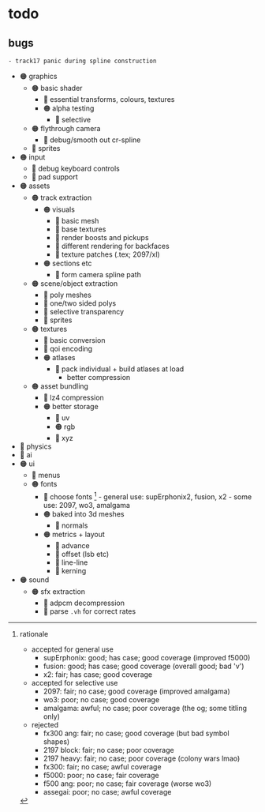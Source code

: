 # todo

## bugs
    - track17 panic during spline construction

- 🟠 graphics
    - 🟠 basic shader
        - 🔘 essential transforms, colours, textures
        - 🟠 alpha testing
            - 🔴 selective
    - 🟠 flythrough camera
        - 🔴 debug/smooth out cr-spline
    - 🔘 sprites
- 🟠 input
    - 🔘 debug keyboard controls
    - 🔴 pad support
- 🟠 assets
    - 🟠 track extraction
        - 🟠 visuals
            - 🔘 basic mesh
            - 🔘 base textures
            - 🔴 render boosts and pickups
            - 🔴 different rendering for backfaces
            - 🔴 texture patches (.tex; 2097/xl)
        - 🟠 sections etc
            - 🔘 form camera spline path
    - 🟠 scene/object extraction
        - 🔘 poly meshes
        - 🔴 one/two sided polys
        - 🔴 selective transparency
        - 🔘 sprites
    - 🟠 textures
        - 🔘 basic conversion
        - 🔘 qoi encoding
        - 🟠 atlases
            - 🔴 pack individual + build atlases at load
                - better compression
    - 🟠 asset bundling
        - 🔘 lz4 compression
        - 🟠 better storage
            - 🔘 uv
            - 🟠 rgb
            - 🔴 xyz
- 🔴 physics
- 🔴 ai
- 🟠 ui
    - 🔴 menus
    - 🟠 fonts
        - 🔘 choose fonts [^1]
                - general use: supErphonix2, fusion, x2
                - some use: 2097, wo3, amalgama
        - 🟠 baked into 3d meshes
            - 🔴 normals
        - 🟠 metrics + layout
            - 🔘 advance
            - 🔴 offset (lsb etc)
            - 🔴 line-line
            - 🔴 kerning
- 🟠 sound
    - 🟠 sfx extraction
        - 🔘 adpcm decompression
        - 🔴 parse `.vh` for correct rates

[^1]: rationale
    - accepted for general use
        - supErphonix: good; has case; good coverage (improved f5000)
        - fusion:      good; has case; good coverage (overall good; bad 'v')
        - x2:          fair; has case; good coverage
    - accepted for selective use
        - 2097:     fair;  no case; good coverage (improved amalgama)
        - wo3:      poor;  no case; good coverage
        - amalgama: awful; no case; poor coverage (the og; some titling only)
    - rejected
        - fx300 ang:  fair; no case; good coverage (but bad symbol shapes)
        - 2197 block: fair; no case; poor coverage
        - 2197 heavy: fair; no case; poor coverage (colony wars lmao)
        - fx300:      fair; no case; awful coverage
        - f5000:      poor; no case; fair coverage
        - f500 ang:   poor; no case; fair coverage (worse wo3)
        - assegai:    poor; no case; awful coverage

